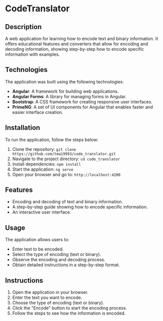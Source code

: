 # CodeTranslator 

## Description

A web application for learning how to encode text and binary information. It offers educational features and converters that allow for encoding and decoding information, showing step-by-step how to encode specific information with examples.

## Technologies

The application was built using the following technologies:

-   **Angular**: A framework for building web applications.
-   **Angular Forms**: A library for managing forms in Angular.
-   **Bootstrap**: A CSS framework for creating responsive user interfaces.
-   **PrimeNG**: A set of UI components for Angular that enables faster and easier interface creation.

## Installation

To run the application, follow the steps below:

1.  Clone the repository:
    `git clone https://github.com/tma19993/code_translator.git` 
2.  Navigate to the project directory:
    `cd code_translator` 
3.  Install dependencies:
    `npm install` 
4.  Start the application:
    `ng serve` 
5.  Open your browser and go to:
    `http://localhost:4200` 

## Features

-   Encoding and decoding of text and binary information.
-   A step-by-step guide showing how to encode specific information.
-   An interactive user interface.

## Usage

The application allows users to:

-   Enter text to be encoded.
-   Select the type of encoding (text or binary).
-   Observe the encoding and decoding process.
-   Obtain detailed instructions in a step-by-step format.

## Instructions

1.  Open the application in your browser.
2.  Enter the text you want to encode.
3.  Choose the type of encoding (text or binary).
4.  Click the "Encode" button to start the encoding process.
5.  Follow the steps to see how the information is encoded.
